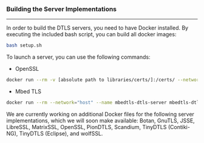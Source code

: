 ### Building the Server Implementations

---

In order to build the DTLS servers, you need to have Docker installed. By executing the included bash script, you can build all docker images:
```bash
bash setup.sh
```

To launch a server, you can use the following commands:

- OpenSSL
```bash
docker run --rm -v [absolute path to libraries/certs/]:/certs/ --network="host" --name openssl-dtls-server openssl-dtls-server -key /certs/private_key.pem -cert /certs/certificate.pem -accept 4433 -dtls
```

- Mbed TLS
```bash
docker run --rm --network="host" --name mbedtls-dtls-server mbedtls-dtls-server server_port=4433 dtls=1
```

We are currently working on additional Docker files for the following server implementations, which we will soon make available: 
Botan, GnuTLS, JSSE, LibreSSL, MatrixSSL, OpenSSL, PionDTLS, Scandium, TinyDTLS (Contiki-NG), TinyDTLS (Eclipse), and wolfSSL.
